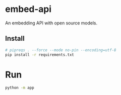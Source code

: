 # embed-api
An embedding API with open source models.

## Install

```sh
# pipreqs . --force --mode no-pin --encoding=utf-8
pip install -r requirements.txt
```

# Run

```sh
python -m app
```
